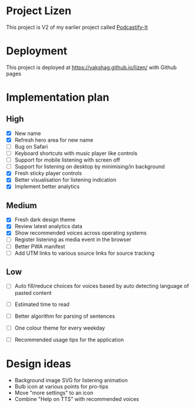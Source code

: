 # Project Lizen

This project is V2 of my earlier project called [Podcastify-It](https://github.com/yakshaG/podcastify-it)

# Deployment
This project is deployed at https://yakshag.github.io/lizen/ with Github pages

# Implementation plan
## High
- [x] New name
- [x] Refresh hero area for new name
- [ ] Bug on Safari
- [ ] Keyboard shortcuts with music player like controls
- [ ] Support for mobile listening with screen off
- [ ] Support for listening on desktop by minimising/in background
- [x] Fresh sticky player controls
- [x] Better visualisation for listening indication
- [x] Implement better analytics

## Medium
- [x] Fresh dark design theme
- [x] Review latest analytics data
- [x] Show recommended voices across operating systems
- [ ] Register listening as media event in the browser
- [ ] Better PWA manifest
- [ ] Add UTM links to various source links for source tracking

## Low
- [ ] Auto fill/reduce choices for voices based by auto detecting language of pasted content
- [ ] Estimated time to read
- [ ] Better algorithm for parsing of sentences
- [ ] One colour theme for every weekday
- [ ] Recommended usage tips for the application


# Design ideas
- Background image SVG for listening animation
- Bulb icon at various points for pro-tips
- Move "more settings" to an icon
- Combine "Help on TTS" with recommended voices

